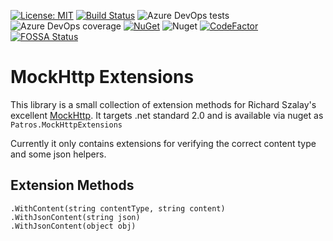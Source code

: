 [![License: MIT](https://img.shields.io/badge/License-MIT-yellow.svg)](https://opensource.org/licenses/MIT)
[![Build Status](https://dev.azure.com/coderpatros/OpenSource/_apis/build/status/Patros.MockHttpExtensions?branchName=master)](https://dev.azure.com/coderpatros/OpenSource/_build/latest?definitionId=16&branchName=master)
![Azure DevOps tests](https://img.shields.io/azure-devops/tests/coderpatros/OpenSource/16.svg)
![Azure DevOps coverage](https://img.shields.io/azure-devops/coverage/coderpatros/OpenSource/16.svg)
[![NuGet](https://img.shields.io/nuget/v/Patros.MockHttpExtensions.svg?style=flat-square)](https://www.nuget.org/packages/Patros.MockHttpExtensions/)
![Nuget](https://img.shields.io/nuget/dt/Patros.MockHttpExtensions.svg)
[![CodeFactor](https://www.codefactor.io/repository/github/coderpatros/dotnet-mockhttp-extensions/badge)](https://www.codefactor.io/repository/github/coderpatros/dotnet-mockhttp-extensions)
[![FOSSA Status](https://app.fossa.io/api/projects/git%2Bgithub.com%2Fcoderpatros%2Fdotnet-mockhttp-extensions.svg?type=shield)](https://app.fossa.io/projects/git%2Bgithub.com%2Fcoderpatros%2Fdotnet-mockhttp-extensions?ref=badge_shield)

# MockHttp Extensions

This library is a small collection of extension methods for Richard Szalay's
excellent [MockHttp](https://github.com/richardszalay/mockhttp). It targets
.net standard 2.0 and is
available via nuget as `Patros.MockHttpExtensions`

Currently it only contains extensions for verifying the correct content type
and some json helpers.

## Extension Methods

    .WithContent(string contentType, string content)
    .WithJsonContent(string json)
    .WithJsonContent(object obj)
